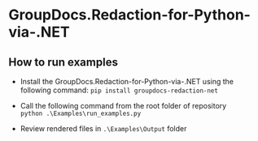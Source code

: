 # GroupDocs.Redaction-for-Python-via-.NET


## How to run examples
* Install the GroupDocs.Redaction-for-Python-via-.NET using the following command:
`pip install groupdocs-redaction-net`

* Call the following command from the root folder of repository   
`python .\Examples\run_examples.py`
* Review rendered files in `.\Examples\Output` folder

